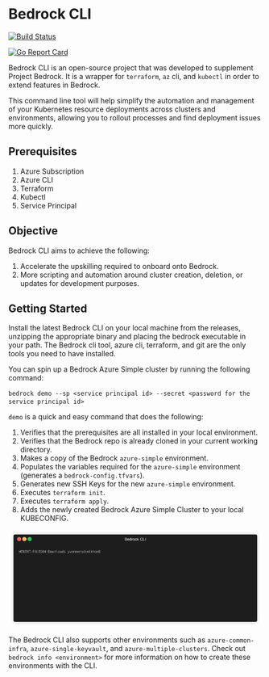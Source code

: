 # Bedrock CLI
[![Build Status](https://dev.azure.com/epicstuff/bedrock-cli/_apis/build/status/yradsmikham.bedrock-cli?branchName=master)](https://dev.azure.com/epicstuff/bedrock-cli/_build/latest?definitionId=106&branchName=master)

[![Go Report Card](https://goreportcard.com/badge/github.com/yradsmikham/bedrock-cli)](https://goreportcard.com/report/github.com/yradsmikham/bedrock-cli)


Bedrock CLI is an open-source project that was developed to supplement Project Bedrock. It is a wrapper for `terraform`, `az` cli, and `kubectl` in order to extend features in Bedrock.

This command line tool will help simplify the automation and management of your Kubernetes resource deployments across clusters and environments, allowing you to rollout processes and find deployment issues more quickly.

## Prerequisites
  1. Azure Subscription
  2. Azure CLI
  3. Terraform
  4. Kubectl
  5. Service Principal

## Objective

Bedrock CLI aims to achieve the following:

  1. Accelerate the upskilling required to onboard onto Bedrock.
  2. More scripting and automation around cluster creation, deletion, or updates for development purposes.

## Getting Started

Install the latest Bedrock CLI on your local machine from the releases, unzipping the appropriate binary and placing the bedrock executable in your path. The Bedrock cli tool, azure cli, terraform, and git are the only tools you need to have installed.

You can spin up a Bedrock Azure Simple cluster by running the following command:

```
bedrock demo --sp <service principal id> --secret <password for the service principal id>
```

`demo` is a quick and easy command that does the following:

1. Verifies that the prerequisites are all installed in your local environment.
2. Verifies that the Bedrock repo is already cloned in your current working directory.
3. Makes a copy of the Bedrock `azure-simple` environment.
4. Populates the variables required for the `azure-simple` environment (generates a `bedrock-config.tfvars`).
5. Generates new SSH Keys for the new `azure-simple` environment.
6. Executes `terraform init`.
7. Executes `terraform apply`.
8. Adds the newly created Bedrock Azure Simple Cluster to your local KUBECONFIG.

![Bedrock CLI Demo](./images/bedrock_demo.gif)

The Bedrock CLI also supports other environments such as `azure-common-infra`, `azure-single-keyvault`, and `azure-multiple-clusters`. Check out `bedrock info <environment>` for more information on how to create these environments with the CLI.
